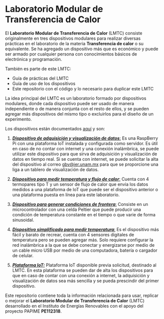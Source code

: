 # Laboratorio Modular de Transferencia de Calor
El  **Laboratorio Modular de Transferencia de Calor** (LMTC) consiste originalmente en tres dispositivos modulares para realizar diversas prácticas en el laboratorio de la materia **Transferencia de calor** o su equivalente. Se ha agregado un dispositivo más que es económico y puede ser armado por cualquier persona con conocimientos básicos de electrónica y programación.

También es parte de este LMTC:
+ Guía de prácticas del LMTC
+ Guía de uso de los dispositivos
+ Este repositorio con el código y lo necesario para duplicar este LMTC


La idea principal del LMTC es un laboratorio formado por dispositivos modulares, donde cada dispositivo puede ser
usado de manera independiente o de manera conjunta con el resto de ellos, y se pueden agregar más dispositivos
del mismo tipo o excluirlos para el diseño de un experimento.

Los dispositivos están documentados [aquí](https://github.com/AltamarMx/LabModularCalor/tree/main/dispositivos) y son:

1. [**_Dispositivo de adquisición y visualización de datos_**:](https://github.com/AltamarMx/LabModularCalor/blob/main/dispositivos/d1.md) Es una RaspBerry Pi con una plataforma IoT instalada y configurada como servidor. Es útil en caso de no contar con internet y una conexión inalámbrica, se puede utilizar este dispositivo para que sirva de adquisición y visualización de datos en tiempo real. Si se cuenta con internet, se puede solicitar la alta del dispositivo al correo gbv@ier.unam.mx para que se proporcione una liga a un tablero de visualización de datos.

2.  [**_Dispositivo para medir temperatura y flujo de calor_**:](https://github.com/AltamarMx/LabModularCalor/blob/main/dispositivos/d2.md) Cuenta con 4 termopares tipo T y un sensor de flujo de calor que envia los datos medidos a una plataforma de IoT que puede ser el dispositivo anterior o una plataforma puesta en línea para este laboratorio.

3. [**_Dispositivo para generar condiciones de frontera_**:](https://github.com/AltamarMx/LabModularCalor/blob/main/dispositivos/d3.md)  Consiste en un microcontrolador con una celda Peltier que puede producir una condición de temperatura constante en el tiempo o que varie de forma sinusoidal.

4. [**_Dispositivo simplificado para medir temperatura_**:](https://github.com/AltamarMx/LabModularCalor/blob/main/dispositivos/d4.md)  Es el dispositivo más fácil y barato de recrear,
cuenta con 4 sensores digitales de temperatura pero se pueden agregar más. Solo requiere configurar la red inalámbrica a la que se debe conectar y energizarse por medio de un cable micro USB por medio de una computadora, batería o cargador de celular.

5. [**_Plataforma IoT:_**](https://github.com/AltamarMx/LabModularCalor/blob/main/dispositivos/plataforma.md) Plataforma IoT disponible previa solicitud, destinado al LMTC. En esta plataforma se pueden dar de alta los dispositivos para que en caso de contar con una conexión a internet, la adquisición y visualización de datos sea más sencilla y se pueda prescindir del primer dispositivo.






Este repositorio contiene toda la información relacionada para usar, replicar o mejorar el  **Laboratorio Modular de Transferencia de Calor** (LMTC) desarrollado en el Instituto de Energías Renovables con el apoyo del proyecto PAPIME  **PE112318**.
